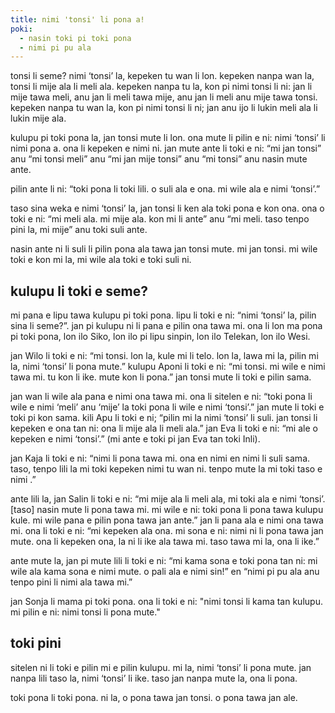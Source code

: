 ```yaml
---
title: nimi 'tonsi' li pona a!
poki:
  - nasin toki pi toki pona
  - nimi pi pu ala
---
```

tonsi li seme? nimi ‘tonsi’ la, kepeken tu wan li lon. kepeken nanpa wan la, tonsi li mije ala li meli ala. kepeken nanpa tu la, kon pi nimi tonsi li ni: jan li mije tawa meli, anu jan li meli tawa mije, anu jan li meli anu mije tawa tonsi. kepeken nanpa tu wan la, kon pi nimi tonsi li ni; jan anu ijo li lukin meli ala li lukin mije ala.

kulupu pi toki pona la, jan tonsi mute li lon. ona mute li pilin e ni: nimi ‘tonsi’ li nimi pona a. ona li kepeken e nimi ni. jan mute ante li toki e ni: “mi jan tonsi” anu “mi tonsi meli” anu “mi jan mije tonsi” anu “mi tonsi” anu nasin mute ante.

pilin ante li ni: “toki pona li toki lili. o suli ala e ona. mi wile ala e nimi ‘tonsi’.”

taso sina weka e nimi ‘tonsi’ la, jan tonsi li ken ala toki pona e kon ona. ona o toki e ni: “mi meli ala. mi mije ala. kon mi li ante” anu “mi meli. taso tenpo pini la, mi mije” anu toki suli ante.

nasin ante ni li suli li pilin pona ala tawa jan tonsi mute. mi jan tonsi. mi wile toki e kon mi la, mi wile ala toki e toki suli ni.

## kulupu li toki e seme?

mi pana e lipu tawa kulupu pi toki pona. lipu li toki e ni: “nimi ‘tonsi’ la, pilin sina li seme?”. jan pi kulupu ni li pana e pilin ona tawa mi. ona li lon ma pona pi toki pona, lon ilo Siko, lon ilo pi lipu sinpin, lon ilo Telekan, lon ilo Wesi.

jan Wilo li toki e ni: “mi tonsi. lon la, kule mi li telo. lon la, lawa mi la, pilin mi la, nimi ‘tonsi’ li pona mute.” kulupu Aponi li toki e ni: “mi tonsi. mi wile e nimi tawa mi. tu kon li ike. mute kon li pona.” jan tonsi mute li toki e pilin sama.

jan wan li wile ala pana e nimi ona tawa mi. ona li sitelen e ni: “toki pona li wile e nimi ‘meli’ anu ‘mije’ la toki pona li wile e nimi ‘tonsi’.” jan mute li toki e toki pi kon sama. kili Apu li toki e ni; “pilin mi la nimi ‘tonsi’ li suli. jan tonsi li kepeken e ona tan ni: ona li mije ala li meli ala.” jan Eva li toki e ni: “mi ale o kepeken e nimi ‘tonsi’.” (mi ante e toki pi jan Eva tan toki Inli).

jan Kaja li toki e ni: “nimi <tonsi> li pona tawa mi. ona en nimi <meli> en nimi <mije> li suli sama. taso, tenpo lili la mi toki kepeken nimi tu wan ni. tenpo mute la mi toki taso e nimi <jan>.”

ante lili la, jan Salin li toki e ni: “mi mije ala li meli ala, mi toki ala e nimi ‘tonsi’. [taso] nasin mute li pona tawa mi. mi wile e ni: toki pona li pona tawa kulupu kule. mi wile pana e pilin pona tawa jan ante.” jan li pana ala e nimi ona tawa mi. ona li toki e ni: “mi kepeken ala ona. mi sona e ni: nimi ni li pona tawa jan mute. ona li kepeken ona, la ni li ike ala tawa mi. taso tawa mi la, ona li ike.”

ante mute la, jan pi mute lili li toki e ni: “mi kama sona e toki pona tan ni: mi wile ala kama sona e nimi mute. o pali ala e nimi sin!” en “nimi pi pu ala anu tenpo pini li nimi ala tawa mi.”

jan Sonja li mama pi toki pona. ona li toki e ni: "nimi tonsi li kama tan kulupu. mi pilin e ni: nimi tonsi li pona mute."

## toki pini

sitelen ni li toki e pilin mi e pilin kulupu. mi la, nimi ‘tonsi’ li pona mute. jan nanpa lili taso la, nimi ‘tonsi’ li ike. taso jan nanpa mute la, ona li pona.

toki pona li toki pona. ni la, o pona tawa jan tonsi. o pona tawa jan ale.
